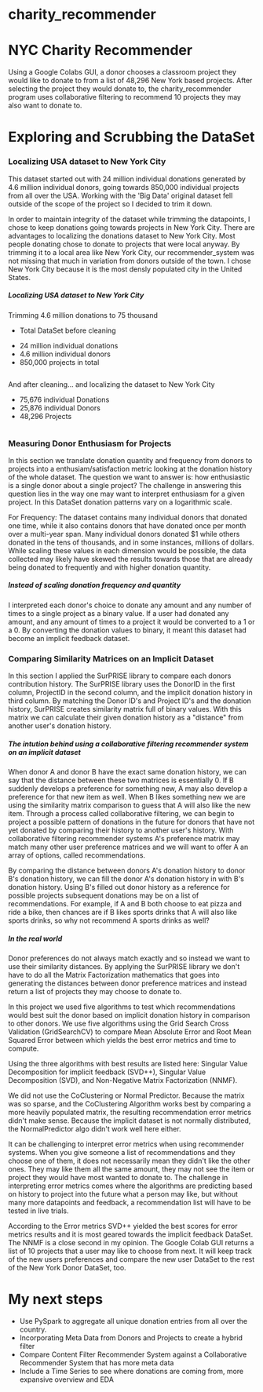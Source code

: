 # charity_recommender

# NYC Charity Recommender
Using a Google Colabs GUI, a donor chooses a classroom project they would like to donate to from a list of 48,296 New York based projects. After selecting the project they would donate to, the charity_recommender program uses collaborative filtering to recommend 10 projects they may also want to donate to. 

# Exploring and Scrubbing the DataSet
### Localizing USA dataset to New York City
This dataset started out with 24 million individual donations generated by 4.6 million individual donors, going towards 850,000 individual projects from all over the USA. Working with the 'Big Data' original dataset fell outside of the scope of the project so I decided to trim it down. 

In order to maintain integrity of the dataset while trimming the datapoints, I chose to keep donations going towards projects in New York City. There are advantages to localizing the donations dataset to New York City. Most people donating chose to donate to projects that were local anyway. By trimming it to a local area like New York City, our recommender_system was not missing that much in variation from donors outside of the town. I chose New York City because it is the most densly populated city in the United States.

##### Localizing USA dataset to New York City
Trimming 4.6 million donations to 75 thousand
- Total DataSet before cleaning
+ 24 million individual donations
+ 4.6 million individual donors
+ 850,000 projects in total

![]()

And after cleaning… and localizing the dataset to New York City
+ 75,676 individual Donations
+ 25,876 individual Donors
+ 48,296 Projects 

![]()

### Measuring Donor Enthusiasm for Projects
In this section we translate donation quantity and frequency from donors to projects into a enthusiam/satisfaction metric looking at the donation history of the whole dataset. The question we want to answer is: how enthusiastic is a single donor about a single project? The challenge in answering this question lies in the way one may want to interpret enthusiasm for a given project. In this DataSet donation patterns vary on a logarithmic scale. 

For Frequency: The dataset contains many individual donors that donated one time, while it also contains donors that have donated once per month over a multi-year span. Many individual donors donated $1 while others donated in the tens of thousands, and in some instances, millions of dollars. While scaling these values in each dimension would be possible, the data collected may likely have skewed the results towards those that are already being donated to frequently and with higher donation quantity. 

##### Instead of scaling donation frequency and quantity
I interpreted each donor's choice to donate any amount and any number of times to a single project as a binary value. If a user had donated any amount, and any amount of times to a project  it would be converted to a 1 or a 0. By converting the donation values to binary, it meant this dataset had become an implicit feedback dataset. 

### Comparing Similarity Matrices on an Implicit Dataset
In this section I applied the SurPRISE library to compare each donors contribution history. The SurPRISE library uses the DonorID in the first column, ProjectID in the second column, and the implicit donation history in third column. By matching the Donor ID's and Project ID's and the donation history, SurPRISE creates similarity matrix full of binary values. With this matrix we can calculate their given donation history as a "distance" from another user's donation history. 

##### The intution behind using a collaborative filtering recommender system on an implicit dataset
When donor A and donor B have the exact same donation history, we can say that the distance between these two matrices is essentially 0. If B suddenly develops a preference for something new, A may also develop a preference for that new item as well. When B likes something new we are using the similarity matrix comparison to guess that A will also like the new item. Through a process called collaborative filtering, we can begin to project a possible pattern of donations in the future for donors that have not yet donated by comparing their history to another user's history. With collaborative filtering recommender systems A's preference matrix may match many other user preference matrices and we will want to offer A an array of options, called recommendations. 

By comparing the distance between donors A's donation history to donor B's donation history, we can fill the donor A's donation history in with B's donation history. Using B's filled out donor history as a reference for possible projects subsequent donations may be on a list of recommendations.  For example, if A and B both choose to eat pizza and ride a bike, then chances are if B likes sports drinks that A will also like sports drinks, so why not recommend A sports drinks as well? 

##### In the real world
Donor preferences do not always match exactly and so instead we want to use their similarity distances. By applying the SurPRISE library we don't have to do all the Matrix Factorization mathematics that goes into generating the distances between donor preference matrices and instead return a list of projects they may choose to donate to. 
 
In this project we used five algorithms to test which recommendations would best suit the donor based on implicit donation history in comparison to other donors. We use five algorithms using the Grid Search Cross Validation (GridSearchCV) to compare Mean Absolute Error and Root Mean Squared Error between which yields the best error metrics and time to compute. 

Using the three algorithms with best results are listed here: Singular Value Decomposition for implicit feedback (SVD++), Singular Value Decomposition (SVD), and Non-Negative Matrix Factorization (NNMF). 

We did not use the CoClustering or Normal Predictor. Because the matrix was so sparse, and the CoClustering Algorithm works best by comparing a more heavily populated matrix, the resulting recommendation error metrics didn't make sense. Because the implicit dataset is not normally distributed, the NormalPredictor algo didn't work well here either.

It can be challenging to interpret error metrics when using recommender systems. When you give someone a list of recommendations and they choose one of them, it does not necessarily mean they didn't like the other ones. They may like them all the same amount, they may not see the item or project they would have most wanted to donate to. The challenge in interpreting error metrics comes where the algorithms are predicting based on history to project into the future what a person may like, but without many more datapoints and feedback, a recommendation list will have to be tested in live trials. 

According to the Error metrics SVD++ yielded the best scores for error metrics results and it is most geared towards the implicit feedback DataSet. The NNMF is a close second in my opinion. The Google Colab GUI returns a list of 10 projects that a user may like to choose from next. It will keep track of the new users preferences and compare the new user DataSet to the rest of the New York Donor DataSet, too. 

# My next steps
- Use PySpark to aggregate all unique donation entries from all over the country. 
- Incorporating Meta Data from Donors and Projects to create a hybrid filter
- Compare Content Filter Recommender System against a Collaborative Recommender System that has more meta data
- Include a Time Series to see where donations are coming from, more expansive overview and EDA

